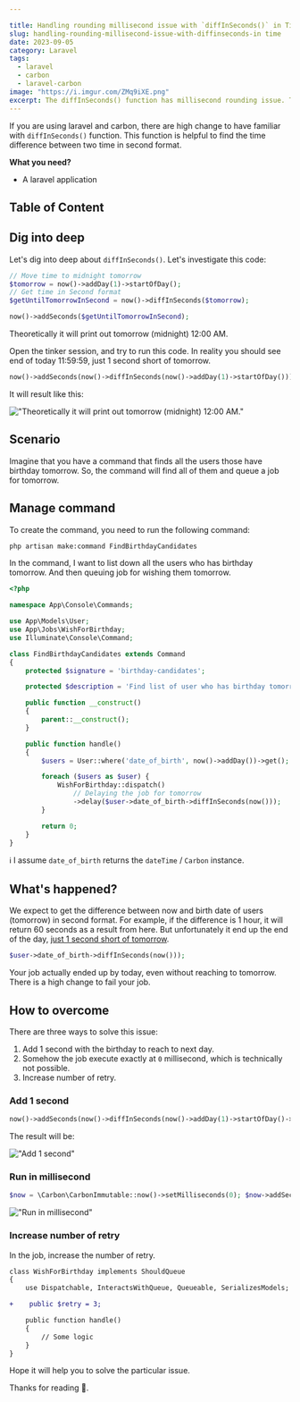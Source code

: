 ```yaml
---

title: Handling rounding millisecond issue with `diffInSeconds()` in Time
slug: handling-rounding-millisecond-issue-with-diffinseconds-in time
date: 2023-09-05
category: Laravel
tags:
  - laravel
  - carbon
  - laravel-carbon
image: "https://i.imgur.com/ZMq9iXE.png"
excerpt: The diffInSeconds() function has millisecond rounding issue. This tiny difference has many significant issue in time consuming application. Today I will show you how to solve it.
---
```


If you are using laravel and carbon, there are high change to have familiar with `diffInSeconds()` function. This function is helpful to find the time difference between two time in second format. 

**What you need?**
- A laravel application

## Table of Content

## Dig into deep

Let's dig into deep about `diffInSeconds()`. Let's investigate this code:

```php
// Move time to midnight tomorrow
$tomorrow = now()->addDay(1)->startOfDay();
// Get time in Second format
$getUntilTomorrowInSecond = now()->diffInSeconds($tomorrow);

now()->addSeconds($getUntilTomorrowInSecond);
```

Theoretically it will print out tomorrow (midnight) 12:00 AM. 

Open the tinker session, and try to run this code. In reality you should see end of today 11:59:59, just 1 second short of tomorrow. 
```php
now()->addSeconds(now()->diffInSeconds(now()->addDay(1)->startOfDay()))
```

It will result like this: 

!["Theoretically it will print out tomorrow (midnight) 12:00 AM."](https://i.imgur.com/MTgwYSC.png)

## Scenario

Imagine that you have a command that finds all the users those have birthday tomorrow. So, the command will find all of them and queue a job for tomorrow. 


## Manage command

To create the command, you need to run the following command: 

```sh
php artisan make:command FindBirthdayCandidates
```

In the command, I want to list down all the users who has birthday tomorrow. And then queuing job for wishing them tomorrow.

```php
<?php

namespace App\Console\Commands;

use App\Models\User;
use App\Jobs\WishForBirthday;
use Illuminate\Console\Command;

class FindBirthdayCandidates extends Command
{
    protected $signature = 'birthday-candidates';

    protected $description = 'Find list of user who has birthday tomorrow';

    public function __construct()
    {
        parent::__construct();
    }

    public function handle()
    {
        $users = User::where('date_of_birth', now()->addDay())->get();

        foreach ($users as $user) {
            WishForBirthday::dispatch()
                // Delaying the job for tomorrow
                ->delay($user->date_of_birth->diffInSeconds(now()));
        }

        return 0;
    }
}
```

ℹ️ I assume `date_of_birth` returns the `dateTime` / `Carbon` instance. 


## What's happened?

We expect to get the difference between now and birth date of users (tomorrow) in second format. For example, if the difference is 1 hour, it will return 60 seconds as a result from here. But unfortunately it end up the end of the day, [just 1 second short of tomorrow](#dig-into-deep).
```php
$user->date_of_birth->diffInSeconds(now()));
```

Your job actually ended up by today, even without reaching to tomorrow. There is a high change to fail your job. 

## How to overcome

There are three ways to solve this issue:
1. Add 1 second with the birthday to reach to next day.
1. Somehow the job execute exactly at `0` millisecond, which is technically not possible. 
1. Increase number of retry.

### Add 1 second

```php
now()->addSeconds(now()->diffInSeconds(now()->addDay(1)->startOfDay()->addSecond()))
```

The result will be: 

!["Add 1 second"](https://i.imgur.com/jWBwevd.png)

### Run in millisecond

```php
$now = \Carbon\CarbonImmutable::now()->setMilliseconds(0); $now->addSeconds($now->diffInSeconds($now->addDay(1)->startOfDay()->setMilliseconds(0)))
```

!["Run in millisecond"](https://i.imgur.com/MWsANiJ.png)

### Increase number of retry

In the job, increase the number of retry.

```diff
class WishForBirthday implements ShouldQueue
{
    use Dispatchable, InteractsWithQueue, Queueable, SerializesModels;

+    public $retry = 3;

    public function handle()
    {
        // Some logic
    }
}
```

Hope it will help you to solve the particular issue. 

Thanks for reading 🙂. 
